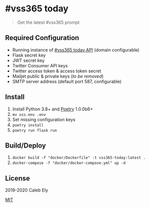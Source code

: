  # #vss365 today

> Get the latest #vss365 prompt


## Required Configuration

* Running instance of [#vss365 today API](https://github.com/le717/vss365-today-api/) (domain configurable)
* Flask secret key
* JWT secret key
* Twitter Consumer API keys
* Twitter access token & access token secret
* Mailjet public & private keys (_to be removed_)
* SMTP server address (default port 587, configurable)

## Install

1. Install Python 3.8+ and [Poetry](https://poetry.eustace.io/) 1.0.0b6+
1. `mv oss.env .env`
1. Set missing configuration keys
1. `poetry install`
1. `poetry run flask run`

## Build/Deploy

1. `docker build -f "docker/Dockerfile" -t vss365-today:latest .`
1. `docker-compose -f "docker/docker-compose.yml" up -d`

## License

2019-2020 Caleb Ely

[MIT](LICENSE)
